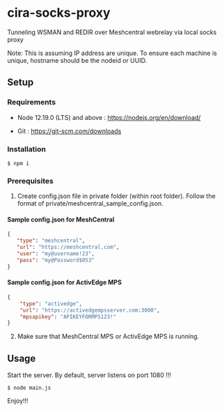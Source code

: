 # cira-socks-proxy

Tunneling WSMAN and REDIR over Meshcentral webrelay via local socks proxy

Note: This is assuming IP address are unique. To ensure each machine is unique, hostname should be the nodeid or UUID. 


## Setup

### Requirements

* Node 12.19.0 (LTS) and above : https://nodejs.org/en/download/

* Git : https://git-scm.com/downloads


### Installation

```
$ npm i
```

### Prerequisites

1. Create config.json file in private folder (within root folder). Follow the format of private/meshcentral_sample_config.json.


#### Sample config.json for MeshCentral

 ```json
{
    "type": "meshcentral",
    "url": "https://meshcentral.com",
    "user": "my@username!23",
    "pass": "my@Password$053"
}

```

#### Sample config.json for ActivEdge MPS

```json
{
    "type": "activedge",
    "url": "https://activedgempsserver.com:3000",
    "mpsapikey": "APIKEYFORMPS123!"
}

```

2. Make sure that MeshCentral MPS or ActivEdge MPS is running.


## Usage

Start the server. By default, server listens on port 1080 !!!

```
$ node main.js
```

Enjoy!!!
